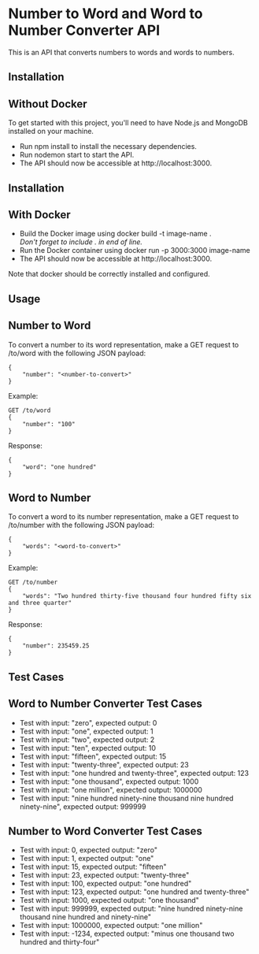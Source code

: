 # Number to Word and Word to Number Converter API

This is an API that converts numbers to words and words to numbers.

## Installation
## Without Docker
To get started with this project, you'll need to have Node.js and MongoDB installed on your machine.

- Run npm install to install the necessary dependencies.
- Run nodemon start to start the API.
- The API should now be accessible at http://localhost:3000.

## Installation
## With Docker

- Build the Docker image using docker build -t image-name .  
  _Don't forget to include . in end of line._
- Run the Docker container using docker run -p 3000:3000 image-name
- The API should now be accessible at http://localhost:3000.

Note that docker should be correctly installed and configured. 

## Usage
## Number to Word
To convert a number to its word representation, make a GET request to /to/word with the following JSON payload:
```
{
    "number": "<number-to-convert>"
}
```
Example:
```
GET /to/word
{
    "number": "100"
}
```
Response:
```
{
    "word": "one hundred"
}
```

## Word to Number
To convert a word to its number representation, make a GET request to /to/number with the following JSON payload:

```
{
    "words": "<word-to-convert>"
}
```
Example:
```
GET /to/number
{
    "words": "Two hundred thirty-five thousand four hundred fifty six and three quarter"
}
```
Response:
```
{
    "number": 235459.25
}
```
## Test Cases
## Word to Number Converter Test Cases
- Test with input: "zero", expected output: 0
- Test with input: "one", expected output: 1
- Test with input: "two", expected output: 2
- Test with input: "ten", expected output: 10
- Test with input: "fifteen", expected output: 15
- Test with input: "twenty-three", expected output: 23
- Test with input: "one hundred and twenty-three", expected output: 123
- Test with input: "one thousand", expected output: 1000
- Test with input: "one million", expected output: 1000000
- Test with input: "nine hundred ninety-nine thousand nine hundred ninety-nine", expected output: 999999
## Number to Word Converter Test Cases
- Test with input: 0, expected output: "zero"
- Test with input: 1, expected output: "one"
- Test with input: 15, expected output: "fifteen"
- Test with input: 23, expected output: "twenty-three"
- Test with input: 100, expected output: "one hundred"
- Test with input: 123, expected output: "one hundred and twenty-three"
- Test with input: 1000, expected output: "one thousand"
- Test with input: 999999, expected output: "nine hundred ninety-nine thousand nine hundred and ninety-nine"
- Test with input: 1000000, expected output: "one million"
- Test with input: -1234, expected output: "minus one thousand two hundred and thirty-four"
